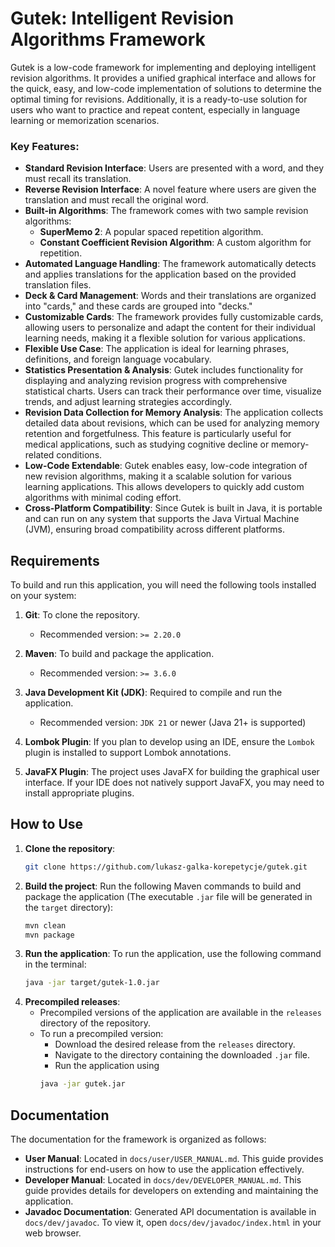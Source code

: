 # Gutek: Intelligent Revision Algorithms Framework

Gutek is a low-code framework for implementing and deploying intelligent revision algorithms. It provides a unified graphical interface and allows for the quick, easy, and low-code implementation of solutions to determine the optimal timing for revisions. Additionally, it is a ready-to-use solution for users who want to practice and repeat content, especially in language learning or memorization scenarios.

### Key Features:
- **Standard Revision Interface**: Users are presented with a word, and they must recall its translation.
- **Reverse Revision Interface**: A novel feature where users are given the translation and must recall the original word.
- **Built-in Algorithms**: The framework comes with two sample revision algorithms:
    - **SuperMemo 2**: A popular spaced repetition algorithm.
    - **Constant Coefficient Revision Algorithm**: A custom algorithm for repetition.
- **Automated Language Handling**: The framework automatically detects and applies translations for the application based on the provided translation files.
- **Deck & Card Management**: Words and their translations are organized into "cards," and these cards are grouped into "decks."
- **Customizable Cards**: The framework provides fully customizable cards, allowing users to personalize and adapt the content for their individual learning needs, making it a flexible solution for various applications.
- **Flexible Use Case**: The application is ideal for learning phrases, definitions, and foreign language vocabulary.
- **Statistics Presentation & Analysis**: Gutek includes functionality for displaying and analyzing revision progress with comprehensive statistical charts. Users can track their performance over time, visualize trends, and adjust learning strategies accordingly.
- **Revision Data Collection for Memory Analysis**: The application collects detailed data about revisions, which can be used for analyzing memory retention and forgetfulness. This feature is particularly useful for medical applications, such as studying cognitive decline or memory-related conditions.
- **Low-Code Extendable**: Gutek enables easy, low-code integration of new revision algorithms, making it a scalable solution for various learning applications. This allows developers to quickly add custom algorithms with minimal coding effort.
- **Cross-Platform Compatibility**: Since Gutek is built in Java, it is portable and can run on any system that supports the Java Virtual Machine (JVM), ensuring broad compatibility across different platforms.

## Requirements

To build and run this application, you will need the following tools installed on your system:

1. **Git**: To clone the repository.
    - Recommended version: `>= 2.20.0`

2. **Maven**: To build and package the application.
    - Recommended version: `>= 3.6.0`

3. **Java Development Kit (JDK)**: Required to compile and run the application.
    - Recommended version: `JDK 21` or newer (Java 21+ is supported)

4. **Lombok Plugin**: If you plan to develop using an IDE, ensure the `Lombok` plugin is installed to support Lombok annotations.

5. **JavaFX Plugin**: The project uses JavaFX for building the graphical user interface. If your IDE does not natively support JavaFX, you may need to install appropriate plugins.

## How to Use

1. **Clone the repository**:
   ```bash
   git clone https://github.com/lukasz-galka-korepetycje/gutek.git
2. **Build the project**: Run the following Maven commands to build and package the application (The executable `.jar` file will be generated in the `target` directory):
    ```bash
    mvn clean
    mvn package
3. **Run the application**: To run the application, use the following command in the terminal:
    ```bash
   java -jar target/gutek-1.0.jar
4. **Precompiled releases**:
    - Precompiled versions of the application are available in the `releases` directory of the repository.
    - To run a precompiled version:
      - Download the desired release from the `releases` directory.
      - Navigate to the directory containing the downloaded `.jar` file.
      - Run the application using
      ```bash
      java -jar gutek.jar
      ```
      
## Documentation

The documentation for the framework is organized as follows:
   - **User Manual**: Located in `docs/user/USER_MANUAL.md`. This guide provides instructions for end-users on how to use the application effectively.
   - **Developer Manual**: Located in `docs/dev/DEVELOPER_MANUAL.md`. This guide provides details for developers on extending and maintaining the application.
   - **Javadoc Documentation**: Generated API documentation is available in `docs/dev/javadoc`. To view it, open `docs/dev/javadoc/index.html` in your web browser.